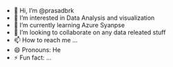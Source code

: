 - 👋 Hi, I’m @prasadbrk
- 👀 I’m interested in Data Analysis and visualization  
- 🌱 I’m currently learning Azure Syanpse
- 💞️ I’m looking to collaborate on any data releated stuff
- 📫 How to reach me ...
- 😄 Pronouns: He
- ⚡ Fun fact: ...

<!---
prasadbrk/prasadbrk is a ✨ special ✨ repository because its `README.md` (this file) appears on your GitHub profile.
You can click the Preview link to take a look at your changes.
--->
